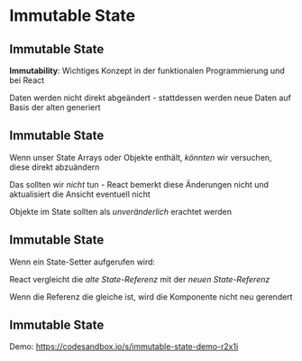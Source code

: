 # Immutable State

## Immutable State

**Immutability**: Wichtiges Konzept in der funktionalen Programmierung und bei React

Daten werden nicht direkt abgeändert - stattdessen werden neue Daten auf Basis der alten generiert

## Immutable State

Wenn unser State Arrays oder Objekte enthält, _könnten_ wir versuchen, diese direkt abzuändern

Das sollten wir _nicht_ tun - React bemerkt diese Änderungen nicht und aktualisiert die Ansicht eventuell nicht

Objekte im State sollten als _unveränderlich_ erachtet werden

## Immutable State

Wenn ein State-Setter aufgerufen wird:

React vergleicht die _alte State-Referenz_ mit der _neuen State-Referenz_

Wenn die Referenz die gleiche ist, wird die Komponente nicht neu gerendert

## Immutable State

Demo: <https://codesandbox.io/s/immutable-state-demo-r2x1i>
